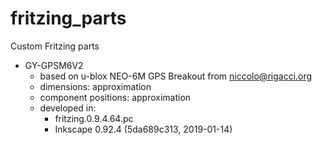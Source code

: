 # fritzing_parts
Custom Fritzing parts 

* GY-GPSM6V2 
    * based on u-blox NEO-6M GPS Breakout from niccolo@rigacci.org
    * dimensions: approximation
    * component positions: approximation
    * developed in:
        * fritzing.0.9.4.64.pc
        * Inkscape 0.92.4 (5da689c313, 2019-01-14)
